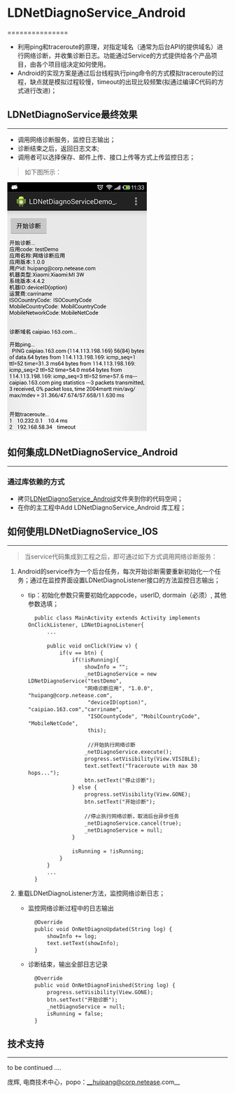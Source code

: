 # LDNetDiagnoService_Android
===============

>
* 利用ping和traceroute的原理，对指定域名（通常为后台API的提供域名）进行网络诊断，并收集诊断日志。功能通过Service的方式提供给各个产品项目，由各个项目组决定如何使用。
* Android的实现方案是通过后台线程执行ping命令的方式模拟traceroute的过程，缺点就是模拟过程较慢，timeout的出现比较频繁(拟通过编译C代码的方式进行改进)；




## LDNetDiagnoService最终效果
-------------------
>
* 调用网络诊断服务，监控日志输出；
* 诊断结束之后，返回日志文本;
* 调用者可以选择保存、邮件上传、接口上传等方式上传监控日志；

>如下图所示：

![](LDNetDiagnoServiceDemo_Android/netdiagnosis_android.png)



## 如何集成LDNetDiagnoService_Android
-------------------

### 通过库依赖的方式

>
* 拷贝[LDNetDiagnoService_Android](LDNetDiagnoService_Android)文件夹到你的代码空间；
* 在你的主工程中Add LDNetDiagnoService_Android 库工程；


## 如何使用LDNetDiagnoService_IOS
---------------------------------

> 当service代码集成到工程之后，即可通过如下方式调用网络诊断服务：

1. Android的service作为一个后台任务，每次开始诊断需要重新初始化一个任务；通过在监控界面设置LDNetDiagnoListener接口的方法监控日志输出；

	* tip：初始化参数只需要初始化appcode，userID, dormain（必须）, 其他参数选填；
		

			public class MainActivity extends Activity implements OnClickListener, LDNetDiagnoListener{
				...
				
				public void onClick(View v) {
					if(v == btn) {
						if(!isRunning){
							showInfo = "";
							_netDiagnoService = new LDNetDiagnoService("testDemo", 
							"网络诊断应用", "1.0.0", "huipang@corp.netease.com",
							 "deviceID(option)", "caipiao.163.com","carriname", 
							 "ISOCountyCode", "MobilCountryCode", "MobileNetCode", 
							 this);
							 
							 //开始执行网络诊断
							_netDiagnoService.execute();
							progress.setVisibility(View.VISIBLE);
							text.setText("Traceroute with max 30 hops...");
							btn.setText("停止诊断");
						} else {
							progress.setVisibility(View.GONE);
							btn.setText("开始诊断");

							//停止执行网络诊断，取消后台异步任务
							_netDiagnoService.cancel(true);
							_netDiagnoService = null;
						}	
			
						isRunning = !isRunning;
					}
				}
				...
			}	


2. 重载LDNetDiagnoListener方法，监控网络诊断日志；

	* 监控网络诊断过程中的日志输出
	
			@Override
			public void OnNetDiagnoUpdated(String log) {
				showInfo += log;
				text.setText(showInfo);
			}

	* 诊断结束，输出全部日志记录

			@Override
			public void OnNetDiagnoFinished(String log) {
				progress.setVisibility(View.GONE);
				btn.setText("开始诊断");
				_netDiagnoService = null;
				isRunning = false;
			} 


## 技术支持
-------------------


>
to be continued ....



庞辉, 电商技术中心，popo：__huipang@corp.netease.com__
